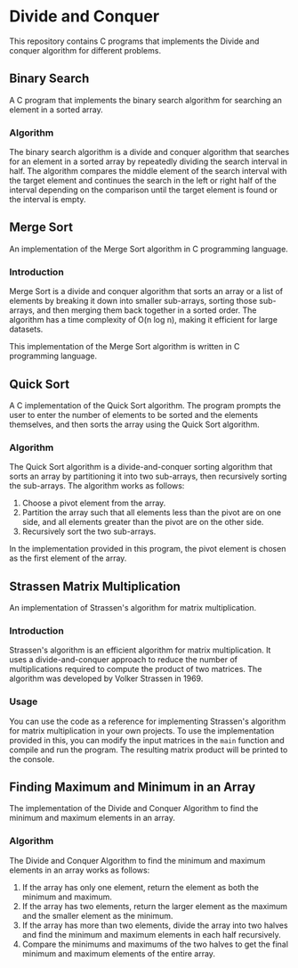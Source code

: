 # Divide and Conquer 

This repository contains C programs that implements the Divide and conquer algorithm for different problems.

## Binary Search

A C program that implements the binary search algorithm for searching an element in a sorted array.

### Algorithm

The binary search algorithm is a divide and conquer algorithm that searches for an element in a sorted array by repeatedly dividing the search interval in half. The algorithm compares the middle element of the search interval with the target element and continues the search in the left or right half of the interval depending on the comparison until the target element is found or the interval is empty.

## Merge Sort

An implementation of the Merge Sort algorithm in C programming language.

### Introduction

Merge Sort is a divide and conquer algorithm that sorts an array or a list of elements by breaking it down into smaller sub-arrays, sorting those sub-arrays, and then merging them back together in a sorted order. The algorithm has a time complexity of O(n log n), making it efficient for large datasets.

This implementation of the Merge Sort algorithm is written in C programming language.

## Quick Sort

A C implementation of the Quick Sort algorithm. The program prompts the user to enter the number of elements to be sorted and the elements themselves, and then sorts the array using the Quick Sort algorithm.

### Algorithm

The Quick Sort algorithm is a divide-and-conquer sorting algorithm that sorts an array by partitioning it into two sub-arrays, then recursively sorting the sub-arrays. The algorithm works as follows:

1. Choose a pivot element from the array.
2. Partition the array such that all elements less than the pivot are on one side, and all elements greater than the pivot are on the other side.
3. Recursively sort the two sub-arrays.

In the implementation provided in this program, the pivot element is chosen as the first element of the array.

## Strassen Matrix Multiplication

An implementation of Strassen's algorithm for matrix multiplication.

### Introduction

Strassen's algorithm is an efficient algorithm for matrix multiplication. It uses a divide-and-conquer approach to reduce the number of multiplications required to compute the product of two matrices. The algorithm was developed by Volker Strassen in 1969.

### Usage

You can use the code as a reference for implementing Strassen's algorithm for matrix multiplication in your own projects. To use the implementation provided in this, you can modify the input matrices in the `main` function and compile and run the program. The resulting matrix product will be printed to the console.

## Finding Maximum and Minimum in an Array

The implementation of the Divide and Conquer Algorithm to find the minimum and maximum elements in an array.

### Algorithm

The Divide and Conquer Algorithm to find the minimum and maximum elements in an array works as follows:

1. If the array has only one element, return the element as both the minimum and maximum.
2. If the array has two elements, return the larger element as the maximum and the smaller element as the minimum.
3. If the array has more than two elements, divide the array into two halves and find the minimum and maximum elements in each half recursively.
4. Compare the minimums and maximums of the two halves to get the final minimum and maximum elements of the entire array.
